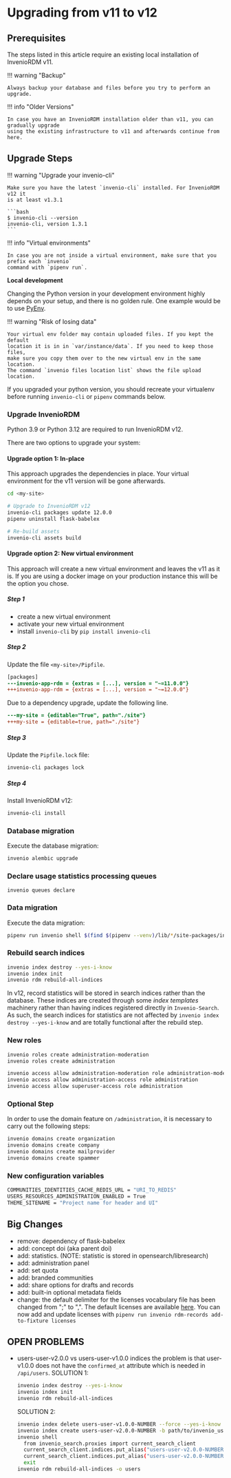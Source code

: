 # Upgrading from v11 to v12

## Prerequisites

The steps listed in this article require an existing local installation of InvenioRDM v11.

!!! warning "Backup"

    Always backup your database and files before you try to perform an upgrade.

!!! info "Older Versions"

    In case you have an InvenioRDM installation older than v11, you can gradually upgrade
    using the existing infrastructure to v11 and afterwards continue from here.

## Upgrade Steps

!!! warning "Upgrade your invenio-cli"

    Make sure you have the latest `invenio-cli` installed. For InvenioRDM v12 it
    is at least v1.3.1

    ```bash
    $ invenio-cli --version
    invenio-cli, version 1.3.1
    ```

!!! info "Virtual environments"

    In case you are not inside a virtual environment, make sure that you prefix each `invenio`
    command with `pipenv run`.


**Local development**

Changing the Python version in your development environment highly
depends on your setup, and there is no golden rule.
One example would be to use [PyEnv](https://github.com/pyenv/pyenv).

!!! warning "Risk of losing data"

    Your virtual env folder may contain uploaded files. If you kept the default
    location it is in in `var/instance/data`. If you need to keep those files,
    make sure you copy them over to the new virtual env in the same location.
    The command `invenio files location list` shows the file upload location.

If you upgraded your python version, you should recreate your virtualenv before
running `invenio-cli` or `pipenv` commands below.


### Upgrade InvenioRDM

Python 3.9 or Python 3.12 are required to run InvenioRDM v12.

There are two options to upgrade your system:

#### Upgrade option 1: In-place

This approach upgrades the dependencies in place. Your virtual environment for the
v11 version will be gone afterwards.

```bash
cd <my-site>

# Upgrade to InvenioRDM v12
invenio-cli packages update 12.0.0
pipenv uninstall flask-babelex

# Re-build assets
invenio-cli assets build
```

#### Upgrade option 2: New virtual environment

This approach will create a new virtual environment and leaves the v11 as it is.
If you are using a docker image on your production instance this will be the
option you chose.

##### Step 1
- create a new virtual environment
- activate your new virtual environment
- install `invenio-cli` by `pip install invenio-cli`

##### Step 2
Update the file `<my-site>/Pipfile`.

```diff
[packages]
---invenio-app-rdm = {extras = [...], version = "~=11.0.0"}
+++invenio-app-rdm = {extras = [...], version = "~=12.0.0"}
```

Due to a dependency upgrade, update the following line.
```diff
---my-site = {editable="True", path="./site"}
+++my-site = {editable=true, path="./site"}
```

##### Step 3
Update the `Pipfile.lock` file:

```bash
invenio-cli packages lock
```

##### Step 4
Install InvenioRDM v12:

```bash
invenio-cli install
```

### Database migration

Execute the database migration:

```bash
invenio alembic upgrade
```

### Declare usage statistics processing queues

```shell
invenio queues declare
```

### Data migration

Execute the data migration:

```bash
pipenv run invenio shell $(find $(pipenv --venv)/lib/*/site-packages/invenio_app_rdm -name migrate_11_0_to_12_0.py)
```

### Rebuild search indices

```bash
invenio index destroy --yes-i-know
invenio index init
invenio rdm rebuild-all-indices
```

In v12, record statistics will be stored in search indices rather than the
database. These indices are created through some *index templates* machinery
rather than having indices registered directly in `Invenio-Search`. As such, the
search indices for statistics are not affected by `invenio index destroy
--yes-i-know` and are totally functional after the rebuild step.

### New roles

```bash
invenio roles create administration-moderation
invenio roles create administration

invenio access allow administration-moderation role administration-moderation
invenio access allow administration-access role administration
invenio access allow superuser-access role administration
```

### Optional Step

In order to use the domain feature on `/administration`, it is necessary to
carry out the following steps:

```bash
invenio domains create organization
invenio domains create company
invenio domains create mailprovider
invenio domains create spammer
```

### New configuration variables

```bash
COMMUNITIES_IDENTITIES_CACHE_REDIS_URL = "URI_TO_REDIS"
USERS_RESOURCES_ADMINISTRATION_ENABLED = True
THEME_SITENAME = "Project name for header and UI"
```

## Big Changes

- remove: dependency of flask-babelex
- add: concept doi (aka parent doi)
- add: statistics. (NOTE: statistic is stored in opensearch/libresearch)
- add: administration panel
- add: set quota
- add: branded communities
- add: share options for drafts and records
- add: built-in optional metadata fields
- change: the default delimiter for the licenses vocabulary file has been
  changed from ";" to ",". The default licenses are available
  [here](https://github.com/inveniosoftware/invenio-rdm-records/blob/master/invenio_rdm_records/fixtures/data/vocabularies/licenses.csv).
  You can now add and update licenses with `pipenv run invenio rdm-records
  add-to-fixture licenses`



## OPEN PROBLEMS

- users-user-v2.0.0 vs users-user-v1.0.0 indices
  the problem is that user-v1.0.0 does not have the `confirmed_at` attribute
  which is needed in `/api/users`.
  SOLUTION 1:
  ```bash
  invenio index destroy --yes-i-know
  invenio index init
  invenio rdm rebuild-all-indices
  ```
  SOLUTION 2:
  ```bash
  invenio index delete users-user-v1.0.0-NUMBER --force --yes-i-know
  invenio index create users-user-v2.0.0-NUMBER -b path/to/invenio_users_resources/records/mappings/os-v2/users/user-v2.0.0.json
  invenio shell
    from invenio_search.proxies import current_search_client
    current_search_client.indices.put_alias("users-user-v2.0.0-NUMBER", "users-user-v2.0.0")
    current_search_client.indices.put_alias("users-user-v2.0.0-NUMBER", "users")
    exit
  invenio rdm rebuild-all-indices -o users
  ```
